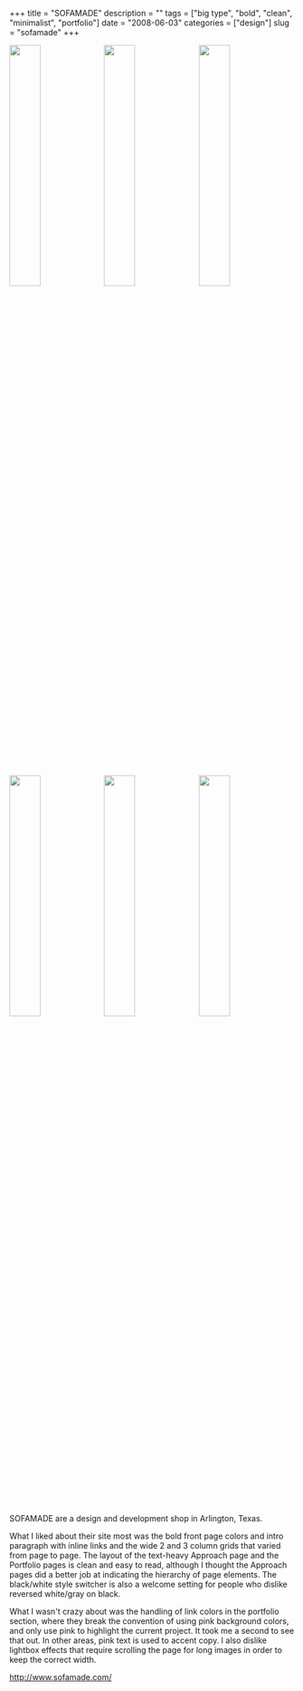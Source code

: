 +++
title = "SOFAMADE"
description = ""
tags = ["big type", "bold", "clean", "minimalist", "portfolio"]
date = "2008-06-03"
categories = ["design"]
slug = "sofamade"
+++


<div id="screens-thumbs" class="clearfix mt1-5">
<a href="//konigi.com/media/design/sofamade-1.jpg" class="group" rel="group"><img src="//konigi.com/media/design/sofamade-1.png" alt="" class="thumb" style="width: 33%; max-width: 33%;padding: 0 1px 1px 0" /></a><a href="//konigi.com/media/design/sofamade-2.jpg" class="group" rel="group"><img src="//konigi.com/media/design/sofamade-2.png" alt="" class="thumb" style="width: 33%; max-width: 33%;padding: 0 1px 1px 0" /></a><a href="//konigi.com/media/design/sofamade-3.jpg" class="group" rel="group"><img src="//konigi.com/media/design/sofamade-3.png" alt="" class="thumb" style="width: 33%; max-width: 33%;padding: 0 1px 1px 0" /></a><a href="//konigi.com/media/design/sofamade-4.jpg" class="group" rel="group"><img src="//konigi.com/media/design/sofamade-4.png" alt="" class="thumb" style="width: 33%; max-width: 33%;padding: 0 1px 1px 0" /></a><a href="//konigi.com/media/design/sofamade-5.jpg" class="group" rel="group"><img src="//konigi.com/media/design/sofamade-5.png" alt="" class="thumb" style="width: 33%; max-width: 33%;padding: 0 1px 1px 0" /></a><a href="//konigi.com/media/design/sofamade-6.jpg" class="group" rel="group"><img src="//konigi.com/media/design/sofamade-6.png" alt="" class="thumb" style="width: 33%; max-width: 33%;padding: 0 1px 1px 0" /></a>
</div>   
<p>SOFAMADE are a design and development shop in Arlington, Texas. </p>
<p>What I liked about their site most was the bold front page colors and intro paragraph with inline links and the wide 2 and 3 column grids that varied from page to page. The layout of the text-heavy Approach page and the Portfolio pages is clean and easy to read, although I thought the Approach pages did a better job at indicating the hierarchy of page elements. The black/white style switcher is also a welcome setting for people who dislike reversed white/gray on black. </p>
<p>What I wasn't crazy about was the handling of link colors in the portfolio section, where they break the convention of using pink background colors, and only use pink to highlight the current project. It took me a second to see that out. In other areas, pink text is used to accent copy. I also dislike lightbox effects that require scrolling the page for long images in order to keep the correct width.</p>
<p><a href="http://www.sofamade.com/">http://www.sofamade.com/</a></p>  
